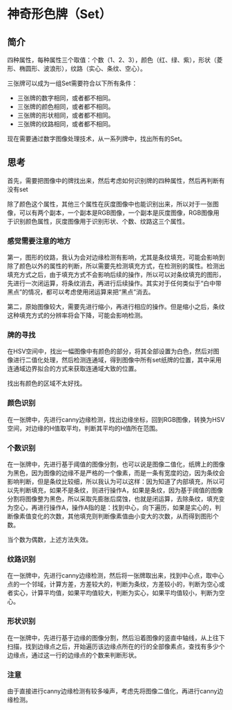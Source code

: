 # 神奇形色牌（Set）

## 简介

四种属性，每种属性三个取值：个数（1、2、3），颜色（红、绿、紫），形状（菱形、椭圆形、波浪形），纹路（实心、条纹、空心）。

三张牌可以成为一组Set需要符合以下所有条件：

- 三张牌的数字相同，或者都不相同。
- 三张牌的颜色相同，或者都不相同。
- 三张牌的形状相同，或者都不相同。
- 三张牌的纹路相同，或者都不相同。

现在需要通过数字图像处理技术，从一系列牌中，找出所有的Set。

## 思考

首先，需要把图像中的牌找出来，然后考虑如何识别牌的四种属性，然后再判断有没有set

除了颜色这个属性，其他三个属性在灰度图像中也能识别出来，所以对于一张图像，可以有两个副本，一个副本是RGB图像，一个副本是灰度图像，RGB图像用于识别颜色属性，灰度图像用于识别形状、个数、纹路这三个属性。

### 感觉需要注意的地方

第一，图形的纹路，我认为会对边缘检测有影响，尤其是条纹填充，可能会影响到除了颜色以外的属性的判断，所以需要先检测填充方式，在检测别的属性。检测出填充方式之后，由于填充方式不会影响后续的操作，所以可以对条纹填充的图形，先进行一次闭运算，将条纹消去，再进行后续操作。其实对于任何类似于“白中带黑点”的情况，都可以考虑使用闭运算来把“黑点”消去。

第二，原始图像较大，需要先进行缩小，再进行相应的操作。但是缩小之后，条纹这种填充方式的分辨率将会下降，可能会影响检测。

### 牌的寻找

在HSV空间中，找出一幅图像中有颜色的部分，将其全部设置为白色，然后对图像进行二值化处理，然后检测连通域，得到图像中所有set纸牌的位置，其中采用连通域边界拟合的方式来获取连通域大致的位置。

找出有颜色的区域不太好找。

### 颜色识别

在一张牌中，先进行canny边缘检测，找出边缘坐标，回到RGB图像，转换为HSV空间，对边缘的H值取平均，判断其平均的H值所在范围。

### 个数识别

在一张牌中，先进行基于阈值的图像分割，也可以说是图像二值化，纸牌上的图像为黑色，因为图像的边缘不是严格的一个像素，而是一条有宽度的边，因为条纹会影响判断，但是条纹比较细，所以我认为可以这样：因为知道了内部填充，所以可以先判断填充，如果不是条纹，则进行操作A，如果是条纹，因为基于阈值的图像分割将图像整为黑色，所以采取先膨胀后腐蚀，也就是闭运算，去除条纹，填充变为空心，再进行操作A，操作A指的是：找到中心，向下遍历，如果是实心的，判断像素值变化的次数，其他填充则判断像素值由小变大的次数，从而得到图形个数。

当个数为偶数，上述方法失效。

### 纹路识别

在一张牌中，先进行canny边缘检测，然后将一张牌取出来，找到中心点，取中心点的一个邻域，计算方差，方差较大的，判断为条纹，方差较小的，判断为空心或者实心，计算平均值，如果平均值较大，判断为实心，如果平均值较小，判断为空心。

### 形状识别

在一张牌中，先进行基于边缘的图像分割，然后沿着图像的竖直中轴线，从上往下扫描，找到边缘点之后，开始遍历该边缘点所在的行的全部像素点，查找有多少个边缘点，通过这一行的边缘点的个数来判断形状。

### 注意

由于直接进行canny边缘检测有较多噪声，考虑先将图像二值化，再进行canny边缘检测。
